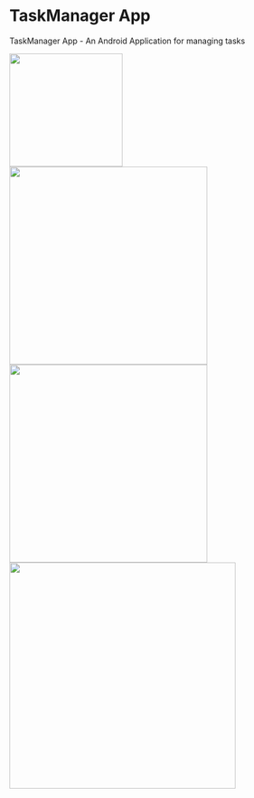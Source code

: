 # TaskManager App
TaskManager App - An Android Application for managing tasks

<img src="https://user-images.githubusercontent.com/8918308/67260541-3e4a0c00-f472-11e9-8d74-765c3a01f8e1.png" width="200">
<img src="https://user-images.githubusercontent.com/8918308/67542776-bb6cbf80-f6c4-11e9-896b-0422d908e309.png" width="350">
<img src="https://user-images.githubusercontent.com/8918308/67260557-4dc95500-f472-11e9-9376-1c6df899e66d.png" width="350">
<img src="https://user-images.githubusercontent.com/8918308/67260558-4e61eb80-f472-11e9-9821-a0b14ee1aa73.png" width="400">
